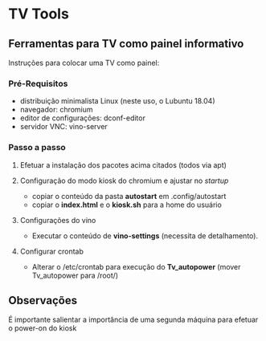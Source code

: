 # TV Tools

## Ferramentas para TV como painel informativo

Instruções para colocar uma TV como painel:

### Pré-Requisitos
* distribuição minimalista Linux (neste uso, o Lubuntu 18.04)
* navegador: chromium
* editor de configurações: dconf-editor
* servidor VNC: vino-server



### Passo a passo
1. Efetuar a instalação dos pacotes acima citados (todos via apt)
2. Configuração do modo kiosk do chromium e ajustar no _startup_
   - copiar o conteúdo da pasta **autostart** em .config/autostart
   - copiar o **index.html** e o **kiosk.sh** para a home do usuário

3. Configurações do vino
   - Executar o conteúdo de **vino-settings** (necessita de detalhamento).
4. Configurar crontab
   - Alterar o /etc/crontab para execução do __Tv_autopower__ (mover Tv_autopower para /root/)


## Observações
É importante salientar a importância de uma segunda máquina para efetuar o power-on do kiosk
